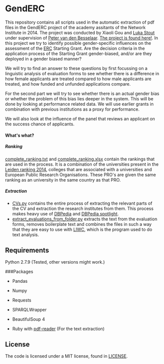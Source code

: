 # GendERC

This repository contains all scripts used in the automatic extraction of pdf files in the GendERC project of the academy assitants of the Network Institute in 2014. The project was conducted by Xiaoli Gou and [Luka Stout](github.com/lstout/) under supervision of [Peter van den Besselaar](http://www.vandenbesselaar.net/). [The project is found here!](http://www.networkinstitute.org/academy-assistants/academy-projects-14/).
In this project we try to identify possible gender-specific influences on the assessment of the [ERC](http://erc.europa.eu/) Starting Grant. Are the decision criteria in the application process of the Starting Grant gender-biased, and/or are they deployed in a gender biased manner?

We will try to find an answer to these questions by first focussing on a linguistic analysis of evaluation forms to see whether there is a difference in how female applicants are treated compared to how male applicants are treated, and how funded and unfunded applications compare.

For the second part we will try to see whether there is an actual gender bias or whether the problem of this bias lies deeper in the system. This will be done by looking at performance related data. We will use earlier grants in combination with previous institutions as a proxy for performance.

We will also look at the influence of the panel that reviews an applicant on the success chance of applicants.

#### What's what?
##### Ranking
[complete_ranking.txt](complete_ranking.txt) and [complete_ranking.xlsx](complete_ranking.xlsx) contain the rankings that are used in the process. It is a combination of the universities present in the [Leiden ranking 2014](http://www.leidenranking.com/ranking/2014), colleges that are associated with a universities and European Public Research Organisations. These PRO's are given the same ranking as an university in the same country as that PRO.
##### Extraction
* [CVs.py](CVs.py) contains the entire process of extracting the relevant parts of the CV and extraction the research institutes from them. This process makes heavy use of [DBPedia](http://wiki.dbpedia.org/) and [DBPedia spotlight](https://github.com/dbpedia-spotlight/dbpedia-spotlight).
* [extract_evaluations_from_folder.py](extract_evaluations_from_folder.py) extracts the text from the evaluation forms, removes boilerplate text and combines the files in such a way that they are easy to use with [LIWC](http://www.liwc.net/), which is the program used to do text analysis.

## Requirements
Python 2.7.9 (Tested, other versions might work.)

###Packages

* Pandas
* Numpy
* Requests
* SPARQLWrapper
* BeautifulSoup 4

* Ruby with [pdf-reader](http://github.com/yob/pdf-reader)  (For the text extraction)

## License
The code is licensed under a MIT license, found in [LICENSE](LICENSE).

